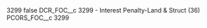 <?xml version="1.0" encoding="UTF-8"?>
<CustomMetadata xmlns="http://soap.sforce.com/2006/04/metadata" xmlns:xsi="http://www.w3.org/2001/XMLSchema-instance" xmlns:xsd="http://www.w3.org/2001/XMLSchema">
    <label>3299</label>
    <protected>false</protected>
    <values>
        <field>DCR_FOC__c</field>
        <value xsi:type="xsd:string">3299 - Interest Penalty-Land &amp; Struct (36)</value>
    </values>
    <values>
        <field>PCORS_FOC__c</field>
        <value xsi:type="xsd:string">3299</value>
    </values>
</CustomMetadata>
